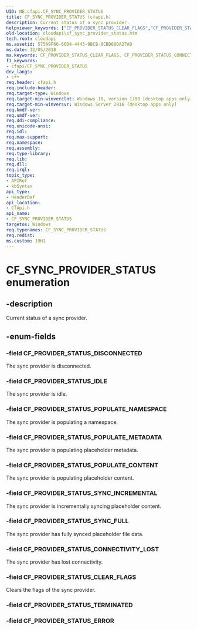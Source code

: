 ```yaml
---
UID: NE:cfapi.CF_SYNC_PROVIDER_STATUS
title: CF_SYNC_PROVIDER_STATUS (cfapi.h)
description: Current status of a sync provider.
helpviewer_keywords: ["CF_PROVIDER_STATUS_CLEAR_FLAGS","CF_PROVIDER_STATUS_CONNECTIVITY_LOST","CF_PROVIDER_STATUS_DISCONNECTED","CF_PROVIDER_STATUS_IDLE","CF_PROVIDER_STATUS_POPULATE_CONTENT","CF_PROVIDER_STATUS_POPULATE_METADATA","CF_PROVIDER_STATUS_POPULATE_NAMESPACE","CF_PROVIDER_STATUS_SYNC_FULL","CF_PROVIDER_STATUS_SYNC_INCREMENTAL","CF_SYNC_PROVIDER_STATUS","CF_SYNC_PROVIDER_STATUS enumeration","cfapi/CF_PROVIDER_STATUS_CLEAR_FLAGS","cfapi/CF_PROVIDER_STATUS_CONNECTIVITY_LOST","cfapi/CF_PROVIDER_STATUS_DISCONNECTED","cfapi/CF_PROVIDER_STATUS_IDLE","cfapi/CF_PROVIDER_STATUS_POPULATE_CONTENT","cfapi/CF_PROVIDER_STATUS_POPULATE_METADATA","cfapi/CF_PROVIDER_STATUS_POPULATE_NAMESPACE","cfapi/CF_PROVIDER_STATUS_SYNC_FULL","cfapi/CF_PROVIDER_STATUS_SYNC_INCREMENTAL","cfapi/CF_SYNC_PROVIDER_STATUS","cloudApi.cf_sync_provider_status"]
old-location: cloudapi\cf_sync_provider_status.htm
tech.root: cloudapi
ms.assetid: 575A9F66-66D4-4443-9BCB-0CBD60DA27A0
ms.date: 12/05/2018
ms.keywords: CF_PROVIDER_STATUS_CLEAR_FLAGS, CF_PROVIDER_STATUS_CONNECTIVITY_LOST, CF_PROVIDER_STATUS_DISCONNECTED, CF_PROVIDER_STATUS_IDLE, CF_PROVIDER_STATUS_POPULATE_CONTENT, CF_PROVIDER_STATUS_POPULATE_METADATA, CF_PROVIDER_STATUS_POPULATE_NAMESPACE, CF_PROVIDER_STATUS_SYNC_FULL, CF_PROVIDER_STATUS_SYNC_INCREMENTAL, CF_SYNC_PROVIDER_STATUS, CF_SYNC_PROVIDER_STATUS enumeration, cfapi/CF_PROVIDER_STATUS_CLEAR_FLAGS, cfapi/CF_PROVIDER_STATUS_CONNECTIVITY_LOST, cfapi/CF_PROVIDER_STATUS_DISCONNECTED, cfapi/CF_PROVIDER_STATUS_IDLE, cfapi/CF_PROVIDER_STATUS_POPULATE_CONTENT, cfapi/CF_PROVIDER_STATUS_POPULATE_METADATA, cfapi/CF_PROVIDER_STATUS_POPULATE_NAMESPACE, cfapi/CF_PROVIDER_STATUS_SYNC_FULL, cfapi/CF_PROVIDER_STATUS_SYNC_INCREMENTAL, cfapi/CF_SYNC_PROVIDER_STATUS, cloudApi.cf_sync_provider_status
f1_keywords:
- cfapi/CF_SYNC_PROVIDER_STATUS
dev_langs:
- c++
req.header: cfapi.h
req.include-header: 
req.target-type: Windows
req.target-min-winverclnt: Windows 10, version 1709 [desktop apps only]
req.target-min-winversvr: Windows Server 2016 [desktop apps only]
req.kmdf-ver: 
req.umdf-ver: 
req.ddi-compliance: 
req.unicode-ansi: 
req.idl: 
req.max-support: 
req.namespace: 
req.assembly: 
req.type-library: 
req.lib: 
req.dll: 
req.irql: 
topic_type:
- APIRef
- kbSyntax
api_type:
- HeaderDef
api_location:
- CfApi.h
api_name:
- CF_SYNC_PROVIDER_STATUS
targetos: Windows
req.typenames: CF_SYNC_PROVIDER_STATUS
req.redist: 
ms.custom: 19H1
---
```


# CF_SYNC_PROVIDER_STATUS enumeration


## -description


Current status of a sync provider.


## -enum-fields




### -field CF_PROVIDER_STATUS_DISCONNECTED

The sync provider is disconnected.


### -field CF_PROVIDER_STATUS_IDLE

The sync provider is idle.


### -field CF_PROVIDER_STATUS_POPULATE_NAMESPACE

The sync provider is populating a namespace.


### -field CF_PROVIDER_STATUS_POPULATE_METADATA

The sync provider is populating placeholder metadata.


### -field CF_PROVIDER_STATUS_POPULATE_CONTENT

The sync provider is populating placeholder content.


### -field CF_PROVIDER_STATUS_SYNC_INCREMENTAL

The sync provider is incrementally syncing placeholder content.


### -field CF_PROVIDER_STATUS_SYNC_FULL

The sync provider has fully synced placeholder file data.


### -field CF_PROVIDER_STATUS_CONNECTIVITY_LOST

The sync provider has lost connectivity.


### -field CF_PROVIDER_STATUS_CLEAR_FLAGS

Clears the flags of the sync provider.


### -field CF_PROVIDER_STATUS_TERMINATED


### -field CF_PROVIDER_STATUS_ERROR



